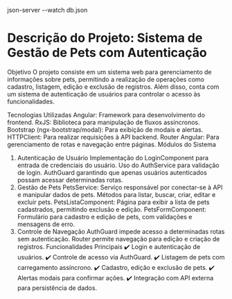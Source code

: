 json-server --watch db.json
# Descrição do Projeto: Sistema de Gestão de Pets com Autenticação
Objetivo
O projeto consiste em um sistema web para gerenciamento de informações sobre pets, permitindo a realização de operações como cadastro, listagem, edição e exclusão de registros. Além disso, conta com um sistema de autenticação de usuários para controlar o acesso às funcionalidades.

Tecnologias Utilizadas
Angular: Framework para desenvolvimento do frontend.
RxJS: Biblioteca para manipulação de fluxos assíncronos.
Bootstrap (ngx-bootstrap/modal): Para exibição de modais e alertas.
HTTPClient: Para realizar requisições à API backend.
Router Angular: Para gerenciamento de rotas e navegação entre páginas.
Módulos do Sistema
1. Autenticação de Usuário
Implementação do LoginComponent para entrada de credenciais do usuário.
Uso do AuthService para validação de login.
AuthGuard garantindo que apenas usuários autenticados possam acessar determinadas rotas.
2. Gestão de Pets
PetsService: Serviço responsável por conectar-se à API e manipular dados de pets.
Métodos para listar, buscar, criar, editar e excluir pets.
PetsListaComponent: Página para exibir a lista de pets cadastrados, permitindo exclusão e edição.
PetsFormComponent: Formulário para cadastro e edição de pets, com validações e mensagens de erro.
3. Controle de Navegação
AuthGuard impede acesso a determinadas rotas sem autenticação.
Router permite navegação para edição e criação de registros.
Funcionalidades Principais
✔️ Login e autenticação de usuários.
✔️ Controle de acesso via AuthGuard.
✔️ Listagem de pets com carregamento assíncrono.
✔️ Cadastro, edição e exclusão de pets.
✔️ Alertas modais para confirmar ações.
✔️ Integração com API externa para persistência de dados.

